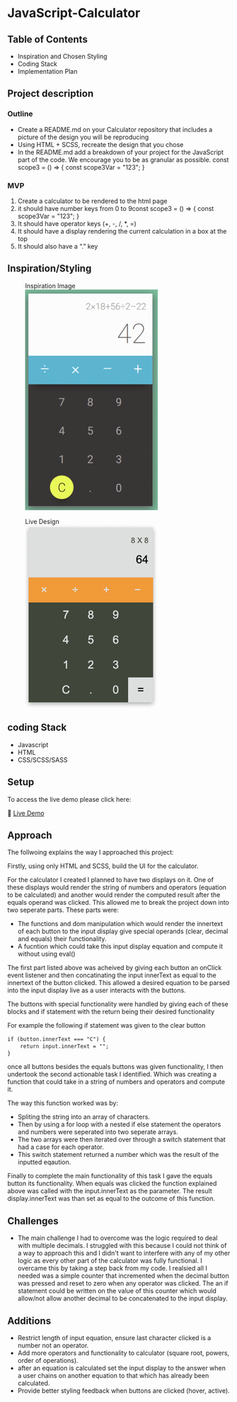 # JavaScript-Calculator

## Table of Contents

-   Inspiration and Chosen Styling
-   Coding Stack
-   Implementation Plan

## Project description

### Outline

-   Create a README.md on your Calculator repository that includes a picture of the design you will be reproducing
-   Using HTML + SCSS, recreate the design that you chose
-   In the README.md add a breakdown of your project for the JavaScript part of the code. We encourage you to be as granular as possible. const scope3 = () => { const scope3Var = "123"; }

### MVP

1. Create a calculator to be rendered to the html page
2. it should have number keys from 0 to 9const scope3 = () => { const scope3Var = "123"; }
3. It should have operator keys (+, -, /, \*, =)
4. It should have a display rendering the current calculation in a box at the top
5. It should also have a “.” key

## Inspiration/Styling

<figure>
<figcaption>Inspiration Image</figcaption>
<img src="./imgs/inspiration.png" width="300px"/>
</figure>

<figure>
<figcaption>Live Design</figcaption>
<img src="./imgs/styledcalc.png" width="300px"/>
</figure>

## coding Stack

-   Javascript
-   HTML
-   CSS/SCSS/SASS

## Setup

To access the live demo please click here:

🔗 [Live Demo](https://darcyjhenschke.github.io/JavaScript-Calculator/)

## Approach

The follwoing explains the way I approached this project:

Firstly, using only HTML and SCSS, build the UI for the calculator.

For the calculator I created I planned to have two displays on it. One of these displays would render the string of numbers and operators (equation to be calculated) and another would render the computed result after the equals operand was clicked. This allowed me to break the project down into two seperate parts. These parts were:

-   The functions and dom manipulation which would render the innertext of each button to the input display give special operands (clear, decimal and equals) their functionality.
-   A fucntion which could take this input display equation and compute it without using eval()

The first part listed above was acheived by giving each button an onClick event listener and then concatinating the input innerText as equal to the innertext of the button clicked. This allowed a desired equation to be parsed into the input display live as a user interacts with the buttons.

The buttons with special functionality were handled by giving each of these blocks and if statement with the return being their desired functionality

For example the following if statement was given to the clear button

```
if (button.innerText === "C") {
    return input.innerText = "";
}
```

once all buttons besides the equals buttons was given functionality, I then undertook the second actionable task I identified. Which was creating a function that could take in a string of numbers and operators and compute it.

The way this function worked was by:

-   Spliting the string into an array of characters.
-   Then by using a for loop with a nested if else statement the operators and numbers were seperated into two seperate arrays.
-   The two arrays were then iterated over through a switch statement that had a case for each operator.
-   This switch statement returned a number which was the result of the inputted eqaution.

Finally to complete the main functionality of this task I gave the equals button its functionality. When equals was clicked the function explained above was called with the input.innerText as the parameter. The result display.innerText was than set as equal to the outcome of this function.

## Challenges

-   The main challenge I had to overcome was the logic required to deal with multiple decimals. I struggled with this because I could not think of a way to approach this and I didn't want to interfere with any of my other logic as every other part of the calculator was fully functional. I overcame this by taking a step back from my code. I realsied all I needed was a simple counter that incremented when the decimal button was pressed and reset to zero when any operator was clicked. The an if statement could be written on the value of this counter which would allow/not allow another decimal to be concatenated to the input display.

## Additions

-   Restrict length of input equation, ensure last character clicked is a number not an operator.
-   Add more operators and functionality to calculator (square root, powers, order of operations).
-   after an equation is calculated set the input display to the answer when a user chains on another equation to that which has already been calculated.
-   Provide better styling feedback when buttons are clicked (hover, active).
